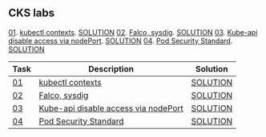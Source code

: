 ## CKS labs  
[01](01). [kubectl contexts](01%2FREADME.MD). [SOLUTION](01%2FSOLUTION.MD)
[02](02). [Falco, sysdig](02%2FREADME.MD). [SOLUTION](02%2FSOLUTION.MD)
[03](03). [Kube-api disable access  via nodePort](03%2FREADME.MD). [SOLUTION](03%2FSOLUTION.MD)
[04](04). [Pod Security Standard](04%2FREADME.MD). [SOLUTION](04%2FSOLUTION.MD)

| Task | Description | Solution |
| ---- | ----------- | -------- |
| [01](01) | [kubectl contexts](01%2FREADME.MD) | [SOLUTION](01%2FSOLUTION.MD) |
| [02](02) | [Falco, sysdig](02%2FREADME.MD) | [SOLUTION](02%2FSOLUTION.MD) |
| [03](03) | [Kube-api disable access via nodePort](03%2FREADME.MD) | [SOLUTION](03%2FSOLUTION.MD) |
| [04](04) | [Pod Security Standard](04%2FREADME.MD) | [SOLUTION](04%2FSOLUTION.MD) |
